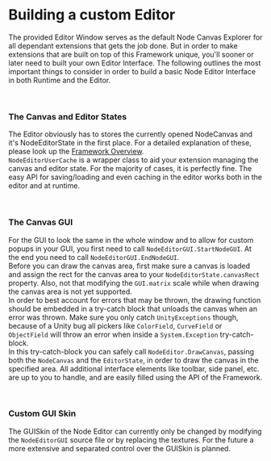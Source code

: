 
# Building a custom Editor

The provided Editor Window serves as the default Node Canvas Explorer for all dependant extensions that gets the job done.
But in order to make extensions that are built on top of this Framework unique, you'll sooner or later need to built your own Editor Interface.
The following outlines the most important things to consider in order to build a basic Node Editor Interface in both Runtime and the Editor.

<br>

### The Canvas and Editor States

The Editor obviously has to stores the currently opened NodeCanvas and it's NodeEditorState in the first place.
For a detailed explanation of these, please look up the [Framework Overview](../FrameworkOverview.md). <br>
`NodeEditorUserCache` is a wrapper class to aid your extension managing the canvas and editor state. For the majority of cases, it is perfectly fine.
The easy API for saving/loading and even caching in the editor works both in the editor and at runtime.

<br>

### The Canvas GUI

For the GUI to look the same in the whole window and to allow for custom popups in your GUI, you first need to call `NodeEditorGUI.StartNodeGUI`. At the end you need to call `NodeEditorGUI.EndNodeGUI`. <br>
Before you can draw the canvas area, first make sure a canvas is loaded and assign the rect for the canvas area to your `NodeEditorState.canvasRect` property.
Also, not that modifying the `GUI.matrix` scale while when drawing the canvas area is not yet supported. <br>
In order to best account for errors that may be thrown, the drawing function should be embedded in a try-catch block that unloads the canvas when an error was thrown.
Make sure you only catch `UnityExceptions` though, because of a Unity bug all pickers like `ColorField`, `CurveField` or `ObjectField` will throw an error when inside a `System.Exception` try-catch-block. <br>
In this try-catch-block you can safely call `NodeEditor.DrawCanvas`, passing both the `NodeCanvas` and the `EditorState`, in order to draw the canvas in the specified area.
All additional interface elements like toolbar, side panel, etc. are up to you to handle, and are easily filled using the API of the Framework.

<br>

### Custom GUI Skin

The GUISkin of the Node Editor can currently only be changed by modifying the `NodeEditorGUI` source file or by replacing the textures. 
For the future a more extensive and separated control over the GUISkin is planned.